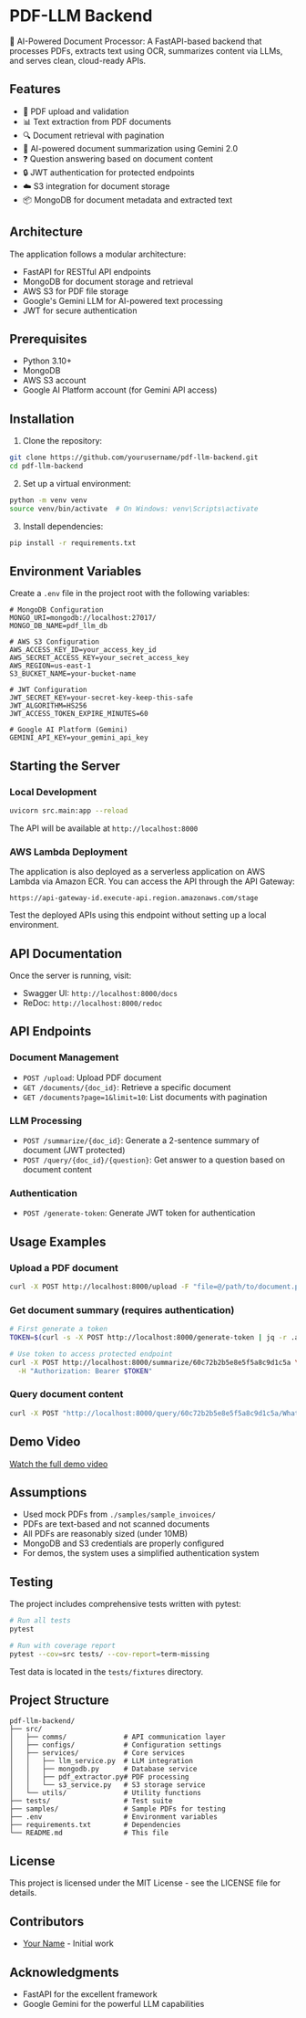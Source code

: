 # PDF-LLM Backend

🚀 AI-Powered Document Processor: A FastAPI-based backend that processes PDFs, extracts text using OCR, summarizes content via LLMs, and serves clean, cloud-ready APIs.

## Features

- 📄 PDF upload and validation
- 📊 Text extraction from PDF documents
- 🔍 Document retrieval with pagination
- 🤖 AI-powered document summarization using Gemini 2.0
- ❓ Question answering based on document content
- 🔒 JWT authentication for protected endpoints
- ☁️ S3 integration for document storage
- 📦 MongoDB for document metadata and extracted text

## Architecture

The application follows a modular architecture:
- FastAPI for RESTful API endpoints
- MongoDB for document storage and retrieval
- AWS S3 for PDF file storage
- Google's Gemini LLM for AI-powered text processing
- JWT for secure authentication

## Prerequisites

- Python 3.10+
- MongoDB
- AWS S3 account
- Google AI Platform account (for Gemini API access)

## Installation

1. Clone the repository:
```bash
git clone https://github.com/yourusername/pdf-llm-backend.git
cd pdf-llm-backend
```

2. Set up a virtual environment:
```bash
python -m venv venv
source venv/bin/activate  # On Windows: venv\Scripts\activate
```

3. Install dependencies:
```bash
pip install -r requirements.txt
```

## Environment Variables

Create a `.env` file in the project root with the following variables:

```
# MongoDB Configuration
MONGO_URI=mongodb://localhost:27017/
MONGO_DB_NAME=pdf_llm_db

# AWS S3 Configuration
AWS_ACCESS_KEY_ID=your_access_key_id
AWS_SECRET_ACCESS_KEY=your_secret_access_key
AWS_REGION=us-east-1
S3_BUCKET_NAME=your-bucket-name

# JWT Configuration
JWT_SECRET_KEY=your-secret-key-keep-this-safe
JWT_ALGORITHM=HS256
JWT_ACCESS_TOKEN_EXPIRE_MINUTES=60

# Google AI Platform (Gemini)
GEMINI_API_KEY=your_gemini_api_key
```

## Starting the Server

### Local Development
```bash
uvicorn src.main:app --reload
```

The API will be available at `http://localhost:8000`

### AWS Lambda Deployment

The application is also deployed as a serverless application on AWS Lambda via Amazon ECR. You can access the API through the API Gateway:

```
https://api-gateway-id.execute-api.region.amazonaws.com/stage
```

Test the deployed APIs using this endpoint without setting up a local environment.

## API Documentation

Once the server is running, visit:
- Swagger UI: `http://localhost:8000/docs`
- ReDoc: `http://localhost:8000/redoc`

## API Endpoints

### Document Management
- `POST /upload`: Upload PDF document
- `GET /documents/{doc_id}`: Retrieve a specific document
- `GET /documents?page=1&limit=10`: List documents with pagination

### LLM Processing
- `POST /summarize/{doc_id}`: Generate a 2-sentence summary of document (JWT protected)
- `POST /query/{doc_id}/{question}`: Get answer to a question based on document content

### Authentication
- `POST /generate-token`: Generate JWT token for authentication

## Usage Examples

### Upload a PDF document
```bash
curl -X POST http://localhost:8000/upload -F "file=@/path/to/document.pdf"
```

### Get document summary (requires authentication)
```bash
# First generate a token
TOKEN=$(curl -s -X POST http://localhost:8000/generate-token | jq -r .access_token)

# Use token to access protected endpoint
curl -X POST http://localhost:8000/summarize/60c72b2b5e8e5f5a8c9d1c5a \
  -H "Authorization: Bearer $TOKEN"
```

### Query document content
```bash
curl -X POST "http://localhost:8000/query/60c72b2b5e8e5f5a8c9d1c5a/What%20is%20the%20main%20topic%3F"
```

## Demo Video

[Watch the full demo video](https://youtu.be/your-video-id)

## Assumptions

- Used mock PDFs from `./samples/sample_invoices/`
- PDFs are text-based and not scanned documents
- All PDFs are reasonably sized (under 10MB)
- MongoDB and S3 credentials are properly configured
- For demos, the system uses a simplified authentication system

## Testing

The project includes comprehensive tests written with pytest:

```bash
# Run all tests
pytest

# Run with coverage report
pytest --cov=src tests/ --cov-report=term-missing
```

Test data is located in the `tests/fixtures` directory.

## Project Structure

```
pdf-llm-backend/
├── src/
│   ├── comms/              # API communication layer
│   ├── configs/            # Configuration settings
│   ├── services/           # Core services
│   │   ├── llm_service.py  # LLM integration
│   │   ├── mongodb.py      # Database service
│   │   ├── pdf_extractor.py# PDF processing
│   │   └── s3_service.py   # S3 storage service
│   └── utils/              # Utility functions
├── tests/                  # Test suite
├── samples/                # Sample PDFs for testing
├── .env                    # Environment variables
├── requirements.txt        # Dependencies
└── README.md               # This file
```

## License

This project is licensed under the MIT License - see the LICENSE file for details.

## Contributors

- [Your Name](https://github.com/yourusername) - Initial work

## Acknowledgments

- FastAPI for the excellent framework
- Google Gemini for the powerful LLM capabilities
